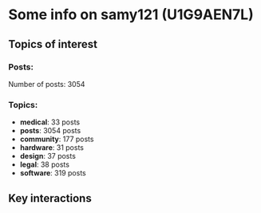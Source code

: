 # Some info on samy121 (U1G9AEN7L)


## Topics of interest

### Posts: 

Number of posts: 3054

### Topics:

* __medical__: 33 posts
* __posts__: 3054 posts
* __community__: 177 posts
* __hardware__: 31 posts
* __design__: 37 posts
* __legal__: 38 posts
* __software__: 319 posts

## Key interactions 


